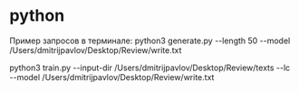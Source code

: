 # python
Пример запросов в терминале: 
python3 generate.py --length 50 --model /Users/dmitrijpavlov/Desktop/Review/write.txt

python3 train.py --input-dir /Users/dmitrijpavlov/Desktop/Review/texts --lc --model /Users/dmitrijpavlov/Desktop/Review/write.txt
